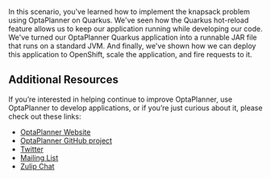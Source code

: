 In this scenario, you've learned how to implement the knapsack problem using OptaPlanner on Quarkus. We've seen how the Quarkus hot-reload feature allows us to keep our application running while developing our code. We've turned our OptaPlanner Quarkus application into a runnable JAR file that runs on a standard JVM. And finally, we've shown how we can deploy this application to OpenShift, scale the application, and fire requests to it.

## Additional Resources

If you’re interested in helping continue to improve OptaPlanner, use OptaPlanner to develop applications, or if you’re just curious about it, please check out these links:

* [OptaPlanner Website](https://optaplanner.org/)
* [OptaPlanner GitHub project](https://github.com/kiegroup/optaplanner)
* [Twitter](https://twitter.com/optaplanner)
* [Mailing List](https://groups.google.com/forum/#!forum/optaplanner-dev)
* [Zulip Chat](https://kie.zulipchat.com)
